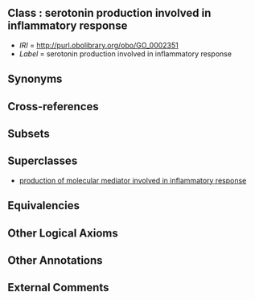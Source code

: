 
## Class : serotonin production involved in inflammatory response

 * *IRI* = http://purl.obolibrary.org/obo/GO_0002351
 * *Label* = serotonin production involved in inflammatory response

## Synonyms


## Cross-references


## Subsets


## Superclasses

 * [production of molecular mediator involved in inflammatory response](../../GO/32/GO_0002532.md)

## Equivalencies


## Other Logical Axioms


## Other Annotations


## External Comments


